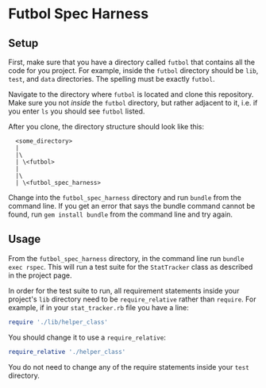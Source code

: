 # Futbol Spec Harness

## Setup

First, make sure that you have a directory called `futbol` that contains all the code for you project. For example, inside the `futbol` directory should be `lib`, `test`, and `data` directories. The spelling must be exactly `futbol`.

Navigate to the directory where `futbol` is located and clone this repository. Make sure you not *inside* the `futbol` directory, but rather adjacent to it, i.e. if you enter `ls` you should see `futbol` listed.

After you clone, the directory structure should look like this:

  ```
    <some_directory>
    |
    |\
    | \<futbol>
    |
    |\
    | \<futbol_spec_harness>
  ```

Change into the `futbol_spec_harness` directory and run `bundle` from the command line. If you get an error that says the bundle command cannot be found, run `gem install bundle` from the command line and try again.

## Usage

From the `futbol_spec_harness` directory, in the command line run `bundle exec rspec`. This will run a test suite for the `StatTracker` class as described in the project page.

In order for the test suite to run, all requirement statements inside your project's `lib` directory need to be `require_relative` rather than `require`. For example, if in your `stat_tracker.rb` file you have a line:

```ruby
require './lib/helper_class'
```

You should change it to use a `require_relative`:

```ruby
require_relative './helper_class'
```

You do not need to change any of the require statements inside your `test` directory.
